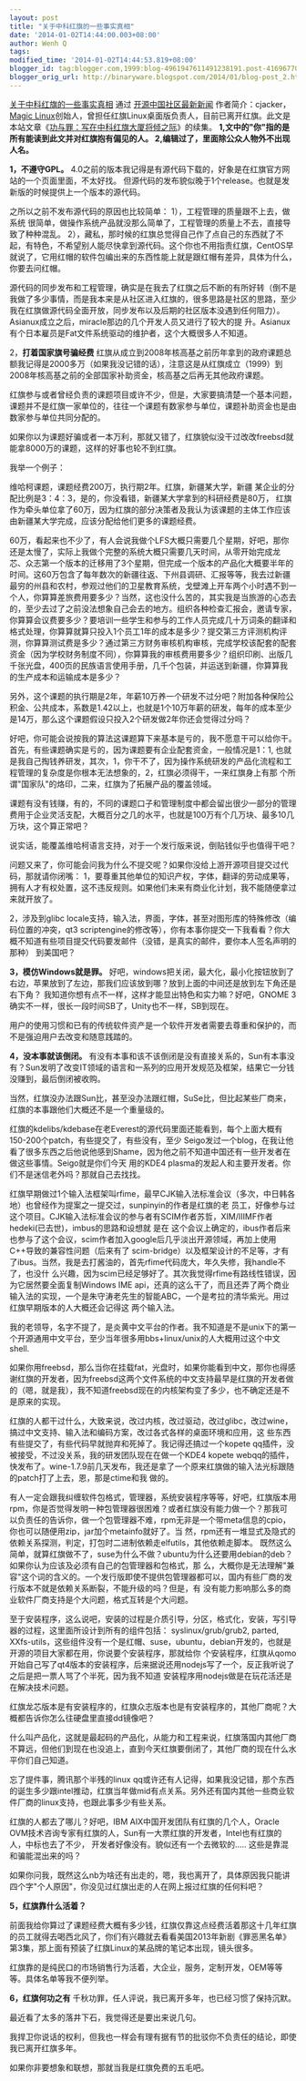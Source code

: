 ```yaml
---
layout: post
title: "关于中科红旗的一些事实真相"
date: '2014-01-02T14:44:00.003+08:00'
author: Wenh Q
tags:
modified_time: '2014-01-02T14:44:53.819+08:00'
blogger_id: tag:blogger.com,1999:blog-4961947611491238191.post-416967707636446958
blogger_orig_url: http://binaryware.blogspot.com/2014/01/blog-post_2.html
---
```

[关于中科红旗的一些事实真相](http://www.oschina.net/news/47439/truth-of-redflag-linux)
通过 [开源中国社区最新新闻](http://www.oschina.net/?from=rss)
作者简介：cjacker，[Magic
Linux](http://www.oschina.net/p/magic+linux)创始人，曾担任红旗Linux桌面版负责人，目前已离开红旗。此文是本站文章《[功与罪：写在中科红旗大厦将倾之际](http://www.linuxeden.com/html/news/20131231/147074.html)》的续集。
**1,文中的"你"指的是所有能读到此文并对红旗抱有偏见的人。
2,编辑过了，里面除公众人物外不出现人名。**

**1，不遵守GPL。**
4.0之前的版本我记得是有源代码下载的，好象是在红旗官方网站的一个页面里面，不太好找。
但源代码的发布貌似晚于1个release。也就是发新版的时候提供上一个版本的源代码。

之所以之前不发布源代码的原因也比较简单：
1），工程管理的质量跟不上去，做系统
很简单，做操作系统产品就没那么简单了，工程管理的质量上不去，直接导致了种种混乱。
2），藏私，那时候的红旗总觉得自己作了点自己的东西就了不起，有特色，不希望别人能尽快拿到源代码。这个你也不用指责红旗，CentOS早就说了，它用红帽的软件包编出来的东西性能上就是跟红帽有差异，具体为什么，你要去问红帽。

源代码的同步发布和工程管理，确实是在我去了红旗之后不断的有所好转（倒不是我做了多少事情，而是我本来是从社区进入红旗的，很多思路是社区的思路，至少
我在红旗做源代码全面开放，同步发布以及后期的社区版本没遇到任何阻力）。Asianux成立之后，miracle那边的几个开发人员又进行了较大的提
升。Asianux有个日本雇员是Fat文件系统驱动的维护者，这个大概很多人不知道。

2，**打着国家旗号骗经费**
红旗从成立到2008年核高基之前历年拿到的政府课题总额我记得是2000多万（如果我没记错的话），注意这是从红旗成立（1999）到2008年核高基之前的全部国家补助资金，核高基之后再无其他政府课题。

红旗参与或者曾经负责的课题项目或许不少，但是，大家要搞清楚一个基本问题，课题并不是红旗一家单位的，往往一个课题有数家参与单位，课题补助资金也是由数家参与单位共同分配的。

如果你以为课题好骗或者一本万利，那就又错了，红旗貌似没干过改改freebsd就能拿8000万的课题，这样的好事也轮不到红旗。

我举一个例子：

维哈柯课题，课题经费200万，执行期2年。红旗，新疆某大学，新疆
某企业的分配比例是3：4：3，是的，你没看错，新疆某大学拿到的科研经费是80万，
红旗作为牵头单位拿了60万，因为红旗的部分决策者及我认为该课题的主体工作应该由新疆某大学完成，应该分配给他们更多的课题经费。

60万，看起来也不少了，有人会说我做个LFS大概只需要几个星期，好吧，那你还是太慢了，实际上我做个完整的系统大概只需要几天时间，从零开始完成龙
芯、众志第一个版本的迁移用了3个星期，但完成一个版本的产品化大概要半年的时间。这60万包含了每年数次的新疆往返、下州县调研、汇报等等，我去过新疆
最穷的州县和农村，参观过他们的卫星教育系统，戈壁滩上开车两个小时遇不到一个人，你算算差旅费用要多少？当然，这也没什么苦的，其实我是当旅游的心态去
的，至少去过了之前没法想象自己会去的地方。组织各种检查汇报会，邀请专家，你算算会议费要多少？要培训一些学生和参与的工作人员完成几十万词条的翻译和
格式处理，你算算就算只投入1个员工1年的成本是多少？提交第三方评测机构评测，你算算测试费是多少？通过第三方财务审核机构审核，完成学校该配套的配套
资金（因为学校财务制度不同），你算算我的审核费用要多少？组织印刷、出版几千张光盘，400页的民族语言使用手册，几千个包装，并运送到新疆，你算算我
的生产成本和运输成本是多少？

另外，这个课题的执行期是2年，年薪10万养一个研发不过分吧？附加各种保险公积金、公共成本，系数是1.42以上，也就是1个10万年薪的研发，每年的成本至少是14万，那么这个课题假设只投入2个研发做2年你还会觉得过分吗？

好吧，你可能会说按我的算法这课题算下来基本是亏的，我不愿意干可以给你干。首先，有些课题确实是亏的，因为课题要有企业配套资金，一般情况是1：1,
也就是我自己掏钱养研发，其次，1，你干不了，因为操作系统研发的产品化流程和工程管理的复杂度是你根本无法想象的，2，红旗必须得干，一来红旗身上有那
个所谓"国家队"的烙印，二来，红旗为了拓展产品的覆盖领域。

课题有没有钱赚，有的，不同的课题口子和管理制度中都会留出很少一部分的管理费用于企业灵活支配，大概百分之几的水平，也就是100万有个几万块、最多10几万块，这个算正常吧？

说实话，能覆盖维哈柯语言支持，对于一个发行版来说，倒贴钱似乎也值得干吧？

问题又来了，你可能会问我为什么不提交呢？如果你没给上游开源项目提交过代码，那就请你闭嘴：
1，要尊重其他单位的知识产权，字体，翻译的劳动成果等，拥有人才有权处置，这不违反规则。如果他们未来有商业化计划，我不能随便拿过来就开放了。

2，涉及到glibc
locale支持，输入法，界面，字体，甚至对图形库的特殊修改（编码位置的冲突，qt3
scriptengine的修改等），你有本事你提交一下我看看？你大概不知道有些项目提交代码要发邮件（没错，是真实的邮件，要你本人签名声明的那种）
到美国吧？

**3，模仿Windows就是罪。**
好吧，windows把关闭，最大化，最小化按钮放到了右边，苹果放到了左边，那我们应该放到哪？放到上面的中间还是放到左下角还是右下角？
 我知道你想有点不一样，这样才能显出特色和实力嘛？好吧，GNOME
3确实不一样，很长一段时间SB了，Unity也不一样，SB到现在。

用户的使用习惯和已有的传统软件资产是一个软件开发者需要去尊重和保护的，而不是强迫用户去改变和随意践踏的。

**4，没本事就该倒闭。**
有没有本事和该不该倒闭是没有直接关系的，Sun有本事没有？Sun发明了改变IT领域的语言和一系列的应用开发规范及框架，结果它一分钱没赚到，最后倒闭被收购。

当然，红旗没办法跟Sun比，甚至没办法跟红帽，SuSe比，但比起某些厂商来，红旗的本事跟他们大概还不是一个重量级的。

红旗的kdelibs/kdebase在老Everest的源代码里面还能看到，每个上面大概有150-200个patch，有些提交了，有些没有，至少
Seigo发过一个blog，在我让他看了很多东西之后他说他感到Shame，因为他之前不知道中国还有一些开发者在做这些事情。Seigo就是你们今天
用的KDE4
plasma的发起人和主要开发者。你们不是迷信老外吗？那就自己去找找。

红旗早期做过1个输入法框架叫rfime，最早CJK输入法标准会议（多次，中日韩各地）也曾经作为提案之一提交过，sunpinyin的作者是红旗的老
员工，好像参与过这个项目。CJK输入法标准会议的参与者有SCIM作者苏哲，XIM/IIIMF作者hedeki(已去世)，imbus的思路和设想就
是在
这个会议上确定的，ibus作者后来也参与了这个会议，scim作者加入google后几乎淡出开源领域，再加上使用C++导致的兼容性问题（后来有了
scim-bridge）以及框架设计的不足等，才有了ibus。当然，我是去打酱油的，首先rfime代码庞大，年久失修，我handle不了，也没什
么兴趣，因为scim已经足够好了。其次我觉得rfime有路线性错误，因为它居然要全面复制Windows
IME
api，还真的这么干了，而且还弄了两个商业输入法的实现，一个是朱守涛老先生的智能ABC，一个是考拉的清华紫光。用过红旗早期版本的人大概还会记得这
两个输入法。

我的老领导，名字不提了，是炎黄中文平台的作者。我不知道是不是unix下的第一个开源通用中文平台，至少当年很多用bbs+linux/unix的人大概用过这个中文shell.

如果你用freebsd，那么当你在挂载fat，光盘时，如果你能看到中文，那你也得感谢红旗的开发者，因为freebsd这两个文件系统的中文支持最早是红旗的开发者做的（嗯，就是我），我不知道freebsd现在的内核架构变了多少，也不确定还是不是原来的实现。

红旗的人都干过什么，大致来说，改过内核，改过驱动，改过glibc，改过wine，搞过中文支持、输入法和编码方案，改过各式各样的桌面环境和应用，这
些东西有些提交了，有些代码早就抛弃和死掉了。我记得还搞过一个kopete
qq插件，没被接受，不过没关系，我的研发团队现在在做一个KDE4 kopete
webqq的插件，快发布了。wine-1.7.9前几天发布，我还是拿了一个原来红旗做的输入法光标跟随的patch打了上去，恩，那是ctime和我
做的。

有人一定会跟我纠缠软件包格式，管理器，系统安装程序等等，好吧，红旗版本用rpm，你是否觉得发明一种包管理器很困难？或者红旗没有能力做一个？那我可
以负责任的告诉你，做一个包管理器不难，rpm无非是一个带meta信息的cpio，你也可以随便用zip，jar加个metainfo就好了。当
然，rpm还有一堆显式及隐式的依赖关系探测，判定，打包时二进制依赖走elfutils，其他依赖走脚本。
既然这么简单，就算红旗做不了，suse为什么不做？ubuntu为什么还要用debian的deb？如果你认为应该及必须有自己的包管理器和包格式，那
么，大概你是无法理解"兼容"这个词的含义的。一个发行版即使不提供包管理器都可以，国内有些厂商的发行版本不就是依赖关系断裂，不能升级的吗？但是，有
没有能力影响那么多的商业软件厂商支持是个大问题，格式互转是个大问题。

至于安装程序，这么说吧，安装的过程是介质引导，分区，格式化，安装，写引导器的过程，这里面所设计到所有的组件包括：
syslinux/grub/grub2, parted,
XXfs-utils，这些组件没有一个是红帽、suse，ubuntu，debian开发的，也就是开源的项目大家都在用，你说要个安装程序，那就给你
个安装程序，红旗从qomo开始自己写了qt4版本的安装程序，后来据说还用nodejs写了一个，反正我听说了之后是把一票人骂了个半死，因为我不知道
安装程序用nodejs做是在玩花活还是在解决技术问题。

红旗龙芯版本是有安装程序的，红旗众志版本也是有安装程序的，其他厂商呢？大概都告诉你怎么往硬盘里直接dd镜像吧？

什么叫产品化，这就是最起码的产品化，从能力和工程来说，红旗落国内其他厂商不算远，但他们到现在也没追上，直到今天红旗要倒闭了，其他厂商的现在什么水平你们自己知道。

忘了提件事，腾讯那个半残的linux
qq或许还有人记得，如果我没记错，那个东西的诞生多少跟intel推动，红旗当年做mid有点关系。另外还有国内其他一些商业软件厂商的linux支持，也跟此事多少有些关系。

红旗的人都去了哪儿？好吧，IBM AIX中国开发团队有红旗的几个人，Oracle
OVM技术咨询专家有红旗的人，Sun有一大票红旗的开发者，Intel也有红旗的人，中标也去了不少，
开发者好像没有。貌似还有一个去微软的..... 这些是靠混和骗能混出来的吗？

如果你问我，既然这么nb为啥还有出走的，嗯，我也离开了，具体原因我只能讲四个字"个人原因"，你没见过红旗出走的人在网上报过红旗的任何料吧？

**5，红旗靠什么活着？**

前面我给你算过了课题经费大概有多少钱，红旗仅靠这点经费活着那这十几年红旗的员工就得去喝西北风了，你们有兴趣就去看看美国2013年新剧《罪恶黑名单》第3集，那上面有预装了红旗Linux的某品牌的笔记本出现，镜头很多。

红旗靠的是纯民口的市场销售行为活着，大企业，服务，定制开发，OEM等等等。具体名单等我不便列举。


**6，红旗何功之有**
千秋功罪，任人评说，我已离开多年，也已经习惯了保持沉默。

最近看了太多的落井下石，我觉得还是要出来说几句。

我捍卫你说话的权利，但我也一样会有理有据有节的批驳你不负责任的结论，即使我已离开红旗多年。

如果你非要想象和联想，那就当我是红旗免费的五毛吧。
